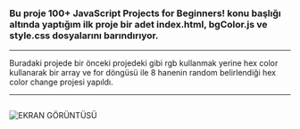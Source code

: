 ### Bu proje 100+ JavaScript Projects for Beginners! konu başlığı altında yaptığım ilk proje bir adet index.html, bgColor.js ve style.css dosyalarını barındırıyor.

---

Buradaki projede bir önceki projedeki gibi rgb kullanmak yerine hex color kullanarak bir array ve for döngüsü ile 8 hanenin random belirlendiği hex color change projesi yapıldı.


---

```

```
![EKRAN GÖRÜNTÜSÜ](https://img001.prntscr.com/file/img001/L7GUCfnpTYOwE0CYYbR8Iw.png)
